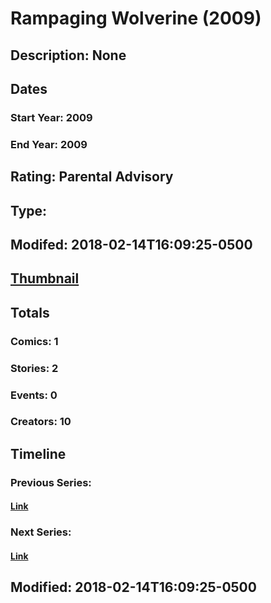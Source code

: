 # Rampaging Wolverine (2009)
## Description: None
## Dates
### Start Year: 2009
### End Year: 2009
## Rating: Parental Advisory
## Type: 
## Modifed: 2018-02-14T16:09:25-0500
## [Thumbnail](http://i.annihil.us/u/prod/marvel/i/mg/9/90/5a84a56e09b6d.jpg)
## Totals
### Comics: 1
### Stories: 2
### Events: 0
### Creators: 10
## Timeline
### Previous Series: 
#### [Link]()
### Next Series: 
#### [Link]()
## Modified: 2018-02-14T16:09:25-0500